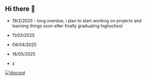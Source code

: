 ## Hi there 👋
- 19/2/2025 - long overdue, i plan to start working on projects and learning things soon
after finally graduating highschool
- 11/03/2025
- 08/04/2025
- 18/05/2025

- z

[![discord](https://discord.c99.nl/widget/theme-3/888679832651718687.png)](https://discordid.netlify.app/?id=888679832651718687)
<!--
**BoomBreaker/BoomBreaker** is a ✨ _special_ ✨ repository because its `README.md` (this file) appears on your GitHub profile.

Here are some ideas to get you started:

- 🔭 I’m currently working on ...
- 🌱 I’m currently learning ...
- 👯 I’m looking to collaborate on ...
- 🤔 I’m looking for help with ...
- 💬 Ask me about ...
- 📫 How to reach me: ...
- 😄 Pronouns: ...
- ⚡ Fun fact: ...
-->
